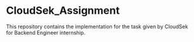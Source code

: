 # CloudSek_Assignment
This repository contains the implementation for the task given by CloudSek for Backend Engineer internship.
